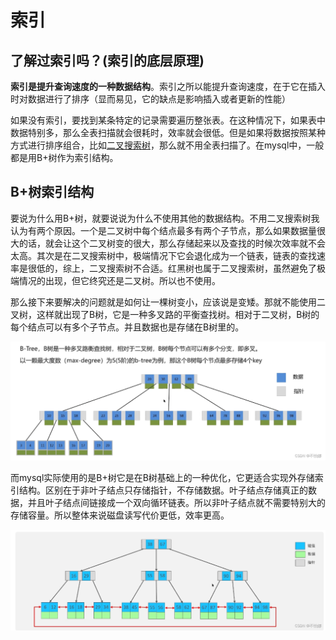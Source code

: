 # 索引

## 了解过索引吗？(索引的底层原理)

**索引是提升查询速度的一种数据结构**。索引之所以能提升查询速度，在于它在插入时对数据进行了排序（显而易见，它的缺点是影响插入或者更新的性能）

如果没有索引，要找到某条特定的记录需要遍历整张表。在这种情况下，如果表中数据特别多，那么全表扫描就会很耗时，效率就会很低。但是如果将数据按照某种方式进行排序组合，比如[二叉搜索树](https://so.csdn.net/so/search?q=二叉搜索树&spm=1001.2101.3001.7020)，那么就不用全表扫描了。在mysql中，一般都是用B+树作为索引结构。

## B+树索引结构

要说为什么用B+树，就要说说为什么不使用其他的数据结构。不用二叉搜索树我认为有两个原因。一个是二叉树中每个结点最多有两个子节点，那么如果数据量很大的话，就会让这个二叉树变的很大，那么存储起来以及查找的时候次效率就不会太高。其次是在二叉搜索树中，极端情况下它会退化成为一个链表，链表的查找速率是很低的，综上，二叉搜索树不合适。红黑树也属于二叉搜索树，虽然避免了极端情况的出现，但它终究还是二叉树。所以也不使用。

那么接下来要解决的问题就是如何让一棵树变小，应该说是变矮。那就不能使用二叉树，这样就出现了B树，它是一种多叉路的平衡查找树。相对于二叉树，B树的每个结点可以有多个子节点。并且数据也是存储在B树里的。

![7160a37daaa34693a7a182a9fdcc284a](image/7160a37daaa34693a7a182a9fdcc284a.png)

而mysql实际使用的是B+树它是在B树基础上的一种优化，它更适合实现外存储索引结构。区别在于非叶子结点只存储指针，不存储数据。叶子结点存储真正的数据，并且叶子结点间链接成一个双向循环链表。所以非叶子结点就不需要特别大的存储容量。所以整体来说磁盘读写代价更低，效率更高。

![1104798e28d24fbaafc692c2200217ff](image/1104798e28d24fbaafc692c2200217ff.png)